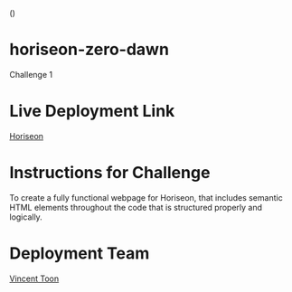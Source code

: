 ([](Screen%20Shot%202022-07-18%20at%2012.54.37%20PM.png))

# horiseon-zero-dawn

Challenge 1

# Live Deployment Link

[Horiseon](https://vincenttoon.github.io/horiseon-zero-dawn/)

# Instructions for Challenge

To create a fully functional webpage for Horiseon, that includes semantic HTML elements throughout the code that is structured properly and logically.

# Deployment Team

[Vincent Toon](https://github.com/Vincenttoon)

